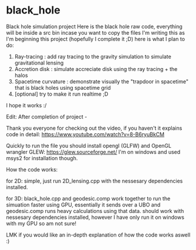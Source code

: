 # black_hole
Black hole simulation project
Here is the black hole raw code, everything will be inside a src bin incase you want to copy the files
I'm writing this as I'm beginning this project (hopefully I complete it ;D) here is what I plan to do:

1. Ray-tracing : add ray tracing to the gravity simulation to simulate gravitational lensing
2. Accretion disk : simulate accreciate disk using the ray tracing + the halos
3. Spacetime curvature : demonstrate visually the "trapdoor in spacetime" that is black holes using spacetime grid
4. [optional] try to make it run realtime ;D

I hope it works :/



Edit: After completion of project - 

Thank you everyone for checking out the video, if you haven't it explains code in detail: https://www.youtube.com/watch?v=8-B6ryuBkCM

Quickly to run the file you should install opengl (GLFW) and OpenGL wrangler GLEW: https://glew.sourceforge.net/
I'm on windows and used msys2 for installation though.

How the code works:

for 2D: simple, just run 2D_lensing.cpp with the nessesary dependencies installed.

for 3D: black_hole.cpp and geodesic.comp work together to run the simuation faster using GPU, essentially it sends over a UBO and geodesic.comp runs heavy calculations using that data.
should work with nessesary dependencies installed, however I have only run it on windows with my GPU so am not sure!

LMK if you would like an in-depth explanation of how the code works aswell :)
